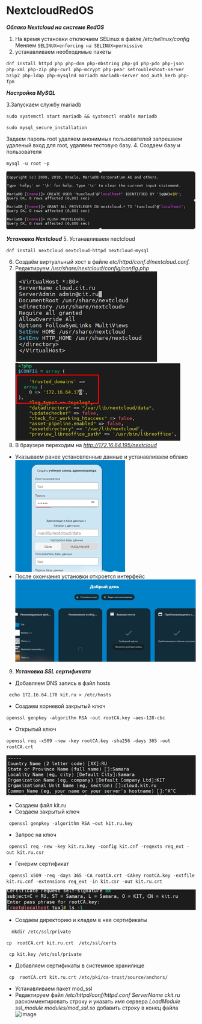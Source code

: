 # NextcloudRedOS
***Oблако Nextcloud на системе RedOS***
1. На время установки отключаем SELinux в файле */etc/selinux/config*
Меняем ```SELINUX=enforcing на SELINUX=permissive```
2. устанавливаем необходимые пакеты 
```
dnf install httpd php php-dom php-mbstring php-gd php-pdo php-json php-xml php-zip php-curl php-mcrypt php-pear setroubleshoot-server bzip2 php-ldap php-mysqlnd mariadb mariadb-server mod_auth_kerb php-fpm
```
***Настройка MySQL***

3.Запускаем службу mariadb
```
sudo systemctl start mariadb && systemctl enable mariadb

```
```
sudo mysql_secure_installation
```
Задаем пароль root удаляем анонимных пользователей запрешаем удаленый вход для root, удаляем тестовую базу.
4. Создаем базу и пользователя   
```
mysql -u root –p
```
![alt text](./Pictures/Screenshot_1.jpg)

***Установка Nextcloud***
5. Устанавливаем nectcloud
 ```
dnf install nextcloud nextcloud-httpd nextcloud-mysql
```
6. Создаём виртуальный хост в файле *etc/httpd/conf.d/nextcloud.conf.*
7. Редактируем */usr/share/nextcloud/config/config.php*
 ![alt text](./Pictures/Screenshot_2.jpg)
 ![alt text](./Pictures/Screenshot_3.jpg)
8. В браузере переходим на *http://172.16.64.195/nextcloud*
* Указываем ранее установленные данные и устанавливаем облако
![alt text](./Pictures/Screenshot_4.jpg)
* После окончания установки откроется интерфейс 
![alt text](./Pictures/Screenshot_5.jpg)
9. ***Установка SSL сертификата***
* Добавляем DNS запись в файл hosts  
```
 echo 172.16.64.170 kit.ru > /etc/hosts
```
* Создаем корневой закрытый ключ 
```
openssl genpkey -algorithm RSA -out rootCA.key -aes-128-cbc
```
 * Открытый ключ 
```
openssl req -x509 -new -key rootCA.key -sha256 -days 365 -out rootCA.crt 
```
![alt text](./Pictures/Screenshot_6.jpg)

* Создаем файл kit.ru
* Создаем закрытый ключ
```
 openssl genpkey -algorithm RSA –out kit.ru.key
```
* Запрос на ключ 
```
 openssl req -new -key kit.ru.key -config kit.cnf -reqexts req_ext -out kit.ru.csr
```
* Генерим сертификат 
```
 openssl x509 -req -days 365 -CA rootCA.crt -CAkey rootCA.key -extfile kit.ru.cnf -extensions req_ext -in kit.csr -out kit.ru.crt
```
![alt text](./Pictures/Screenshot_7.jpg)
* Создаем директорию и кладем в нее сертификаты 
```
  mkdir /etc/ssl/private
```
```
cp  rootCA.crt kit.ru.crt  /etc/ssl/certs
```
```
 cp kit.key /etc/ssl/private
```
* Добавляем сертификаты в системное хранилище 
```
 cp  rootCA.crt kit.ru.crt /etc/pki/ca-trust/source/anchors/
```
* Устанавливаем пакет mod_ssl
* Редактируем файл   */etc/httpd/conf/httpd.conf*
*ServerName ckit.ru*    раскомментировать строку и указать имя сервера
*LoadModule ssl_module modules/mod_ssl.so*     добавить строку в конец файла ![image](https://github.com/user-attachments/assets/d0a1c3ce-5fe9-41ce-99e9-37bdc4286956)


